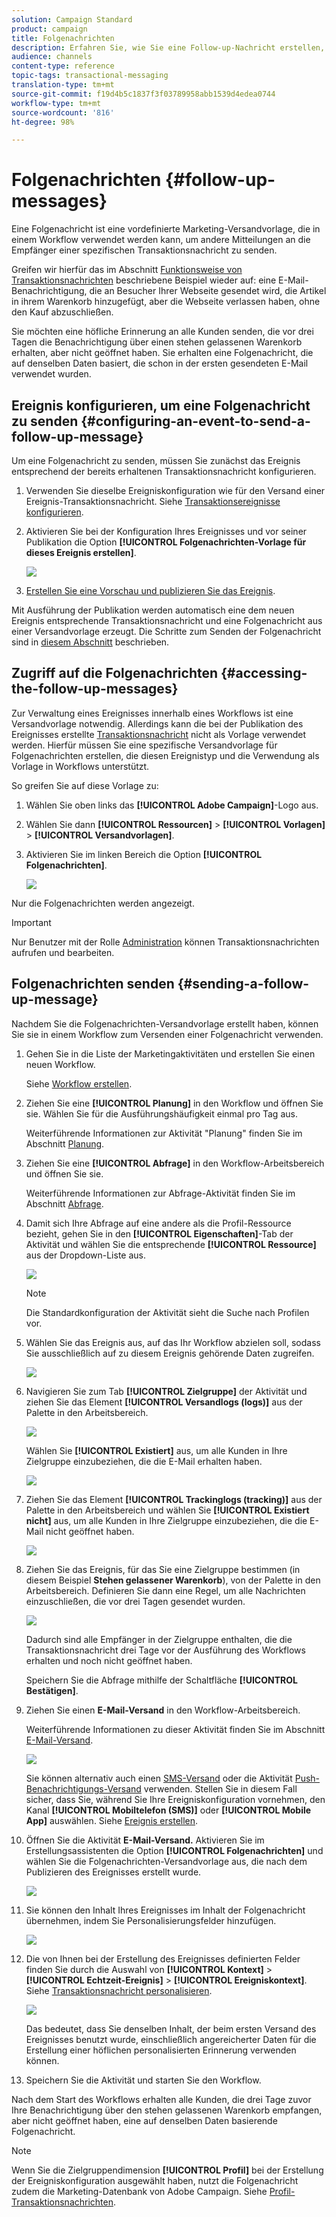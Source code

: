 ```yaml
---
solution: Campaign Standard
product: campaign
title: Folgenachrichten
description: Erfahren Sie, wie Sie eine Follow-up-Nachricht erstellen, verwalten und senden.
audience: channels
content-type: reference
topic-tags: transactional-messaging
translation-type: tm+mt
source-git-commit: f19d4b5c1837f3f03789958abb1539d4edea0744
workflow-type: tm+mt
source-wordcount: '816'
ht-degree: 98%

---
```



# Folgenachrichten {#follow-up-messages}

Eine Folgenachricht ist eine vordefinierte Marketing-Versandvorlage, die in einem Workflow verwendet werden kann, um andere Mitteilungen an die Empfänger einer spezifischen Transaktionsnachricht zu senden.

Greifen wir hierfür das im Abschnitt [Funktionsweise von Transaktionsnachrichten](../../channels/using/getting-started-with-transactional-msg.md#transactional-messaging-operating-principle) beschriebene Beispiel wieder auf: eine E-Mail-Benachrichtigung, die an Besucher Ihrer Webseite gesendet wird, die Artikel in ihrem Warenkorb hinzugefügt, aber die Webseite verlassen haben, ohne den Kauf abzuschließen.

Sie möchten eine höfliche Erinnerung an alle Kunden senden, die vor drei Tagen die Benachrichtigung über einen stehen gelassenen Warenkorb erhalten, aber nicht geöffnet haben. Sie erhalten eine Folgenachricht, die auf denselben Daten basiert, die schon in der ersten gesendeten E-Mail verwendet wurden.

## Ereignis konfigurieren, um eine Folgenachricht zu senden          {#configuring-an-event-to-send-a-follow-up-message}

Um eine Folgenachricht zu senden, müssen Sie zunächst das Ereignis entsprechend der bereits erhaltenen Transaktionsnachricht konfigurieren.

1. Verwenden Sie dieselbe Ereigniskonfiguration wie für den Versand einer Ereignis-Transaktionsnachricht. Siehe [Transaktionsereignisse konfigurieren](../../channels/using/configuring-transactional-event.md).
1. Aktivieren Sie bei der Konfiguration Ihres Ereignisses und vor seiner Publikation die Option **[!UICONTROL Folgenachrichten-Vorlage für dieses Ereignis erstellen]**.

   ![](assets/message-center_follow-up-checkbox.png)

1. [Erstellen Sie eine Vorschau und publizieren Sie das Ereignis](../../channels/using/publishing-transactional-event.md#previewing-and-publishing-the-event).

Mit Ausführung der Publikation werden automatisch eine dem neuen Ereignis entsprechende Transaktionsnachricht und eine Folgenachricht aus einer Versandvorlage erzeugt. Die Schritte zum Senden der Folgenachricht sind in [diesem Abschnitt](#sending-a-follow-up-message) beschrieben.

## Zugriff auf die Folgenachrichten        {#accessing-the-follow-up-messages}

Zur Verwaltung eines Ereignisses innerhalb eines Workflows ist eine Versandvorlage notwendig. Allerdings kann die bei der Publikation des Ereignisses erstellte [Transaktionsnachricht](../../channels/using/editing-transactional-message.md) nicht als Vorlage verwendet werden. Hierfür müssen Sie eine spezifische Versandvorlage für Folgenachrichten erstellen, die diesen Ereignistyp und die Verwendung als Vorlage in Workflows unterstützt.

So greifen Sie auf diese Vorlage zu:

1. Wählen Sie oben links das **[!UICONTROL Adobe Campaign]**-Logo aus.
1. Wählen Sie dann **[!UICONTROL Ressourcen]** > **[!UICONTROL Vorlagen]** > **[!UICONTROL Versandvorlagen]**.
1. Aktivieren Sie im linken Bereich die Option **[!UICONTROL Folgenachrichten]**.

   ![](assets/message-center_follow-up-search.png)

Nur die Folgenachrichten werden angezeigt.

>[!IMPORTANT]
>
>Nur Benutzer mit der Rolle [Administration](../../administration/using/users-management.md#functional-administrators) können Transaktionsnachrichten aufrufen und bearbeiten.

## Folgenachrichten senden {#sending-a-follow-up-message}

Nachdem Sie die Folgenachrichten-Versandvorlage erstellt haben, können Sie sie in einem Workflow zum Versenden einer Folgenachricht verwenden.

<!--You need to set up a workflow targeting the event corresponding to the transactional message that was already received.-->

1. Gehen Sie in die Liste der Marketingaktivitäten und erstellen Sie einen neuen Workflow.

   Siehe [Workflow erstellen](../../automating/using/building-a-workflow.md#creating-a-workflow).

1. Ziehen Sie eine **[!UICONTROL Planung]** in den Workflow und öffnen Sie sie. Wählen Sie für die Ausführungshäufigkeit einmal pro Tag aus.

   Weiterführende Informationen zur Aktivität &quot;Planung&quot; finden Sie im Abschnitt [Planung](../../automating/using/scheduler.md).

1. Ziehen Sie eine **[!UICONTROL Abfrage]** in den Workflow-Arbeitsbereich und öffnen Sie sie.

   Weiterführende Informationen zur Abfrage-Aktivität finden Sie im Abschnitt [Abfrage](../../automating/using/query.md).

1. Damit sich Ihre Abfrage auf eine andere als die Profil-Ressource bezieht, gehen Sie in den **[!UICONTROL Eigenschaften]**-Tab der Aktivität und wählen Sie die entsprechende **[!UICONTROL Ressource]** aus der Dropdown-Liste aus.

   ![](assets/message-center_follow-up-query-properties.png)

   >[!NOTE]
   >
   >Die Standardkonfiguration der Aktivität sieht die Suche nach Profilen vor.

1. Wählen Sie das Ereignis aus, auf das Ihr Workflow abzielen soll, sodass Sie ausschließlich auf zu diesem Ereignis gehörende Daten zugreifen.

   ![](assets/message-center_follow-up-query-resource.png)

1. Navigieren Sie zum Tab **[!UICONTROL Zielgruppe]** der Aktivität und ziehen Sie das Element **[!UICONTROL Versandlogs (logs)]** aus der Palette in den Arbeitsbereich.

   ![](assets/message-center_follow-up-delivery-logs.png)

   Wählen Sie **[!UICONTROL Existiert]** aus, um alle Kunden in Ihre Zielgruppe einzubeziehen, die die E-Mail erhalten haben.

   ![](assets/message-center_follow-up-delivery-logs-exists.png)

1. Ziehen Sie das Element **[!UICONTROL Trackinglogs (tracking)]** aus der Palette in den Arbeitsbereich und wählen Sie **[!UICONTROL Existiert nicht]** aus, um alle Kunden in Ihre Zielgruppe einzubeziehen, die die E-Mail nicht geöffnet haben.

   ![](assets/message-center_follow-up-delivery-and-tracking-logs.png)

1. Ziehen Sie das Ereignis, für das Sie eine Zielgruppe bestimmen (in diesem Beispiel **Stehen gelassener Warenkorb**), von der Palette in den Arbeitsbereich. Definieren Sie dann eine Regel, um alle Nachrichten einzuschließen, die vor drei Tagen gesendet wurden.

   ![](assets/message-center_follow-up-created.png)

   Dadurch sind alle Empfänger in der Zielgruppe enthalten, die die Transaktionsnachricht drei Tage vor der Ausführung des Workflows erhalten und noch nicht geöffnet haben.

   Speichern Sie die Abfrage mithilfe der Schaltfläche **[!UICONTROL Bestätigen]**.

1. Ziehen Sie einen **E-Mail-Versand** in den Workflow-Arbeitsbereich.

   Weiterführende Informationen zu dieser Aktivität finden Sie im Abschnitt [E-Mail-Versand](../../automating/using/email-delivery.md).

   ![](assets/message-center_follow-up-workflow.png)

   Sie können alternativ auch einen [SMS-Versand](../../automating/using/sms-delivery.md) oder die Aktivität [Push-Benachrichtigungs-Versand](../../automating/using/push-notification-delivery.md) verwenden. Stellen Sie in diesem Fall sicher, dass Sie, während Sie Ihre Ereigniskonfiguration vornehmen, den Kanal **[!UICONTROL Mobiltelefon (SMS)]** oder **[!UICONTROL Mobile App]** auswählen. Siehe [Ereignis erstellen](../../channels/using/configuring-transactional-event.md#creating-an-event).

1. Öffnen Sie die Aktivität **E-Mail-Versand.** Aktivieren Sie im Erstellungsassistenten die Option **[!UICONTROL Folgenachrichten]** und wählen Sie die Folgenachrichten-Versandvorlage aus, die nach dem Publizieren des Ereignisses erstellt wurde.

   ![](assets/message-center_follow-up-template.png)

1. Sie können den Inhalt Ihres Ereignisses im Inhalt der Folgenachricht übernehmen, indem Sie Personalisierungsfelder hinzufügen.

   ![](assets/message-center_follow-up-content.png)

1. Die von Ihnen bei der Erstellung des Ereignisses definierten Felder finden Sie durch die Auswahl von **[!UICONTROL Kontext]** > **[!UICONTROL Echtzeit-Ereignis]** > **[!UICONTROL Ereigniskontext]**. Siehe [Transaktionsnachricht personalisieren](../../channels/using/editing-transactional-message.md#personalizing-a-transactional-message).

   ![](assets/message-center_follow-up-personalization.png)

   Das bedeutet, dass Sie denselben Inhalt, der beim ersten Versand des Ereignisses benutzt wurde, einschließlich angereicherter Daten für die Erstellung einer höflichen personalisierten Erinnerung verwenden können.

1. Speichern Sie die Aktivität und starten Sie den Workflow.

Nach dem Start des Workflows erhalten alle Kunden, die drei Tage zuvor Ihre Benachrichtigung über den stehen gelassenen Warenkorb empfangen, aber nicht geöffnet haben, eine auf denselben Daten basierende Folgenachricht.

>[!NOTE]
>
>Wenn Sie die Zielgruppendimension **[!UICONTROL Profil]** bei der Erstellung der Ereigniskonfiguration ausgewählt haben, nutzt die Folgenachricht zudem die Marketing-Datenbank von Adobe Campaign. Siehe [Profil-Transaktionsnachrichten](../../channels/using/editing-transactional-message.md#profile-transactional-message-specificities).
